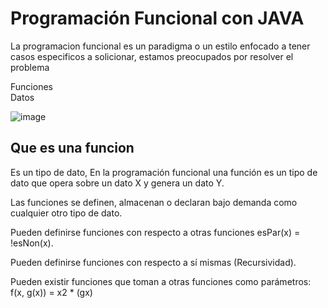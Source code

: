 # Programación Funcional con JAVA

La programacion funcional es un paradigma o un estilo enfocado a tener casos especificos a solicionar, estamos preocupados por resolver el problema

Funciones  
Datos  

![image](https://user-images.githubusercontent.com/31891276/127792367-78819817-dd35-4c8a-bfae-36ae46d9e96a.png)

## Que es una funcion

Es un tipo de dato, En la programación funcional una función es un tipo de dato que opera sobre un dato X y genera un dato Y.

Las funciones se definen, almacenan o declaran bajo demanda como cualquier otro tipo de dato.  

Pueden definirse funciones con respecto a otras funciones esPar(x) = !esNon(x).  

Pueden definirse funciones con respecto a sí mismas (Recursividad).  

Pueden existir funciones que toman a otras funciones como parámetros: f(x, g(x)) = x2 * (gx)  
